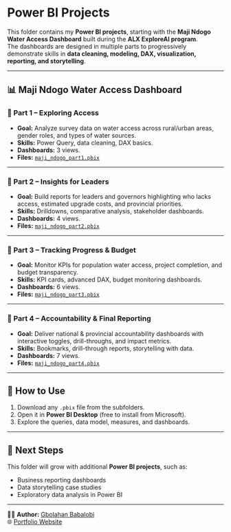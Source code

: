 # Power BI Projects

This folder contains my **Power BI projects**, starting with the **Maji Ndogo Water Access Dashboard** built during the **ALX ExploreAI program**.  
The dashboards are designed in multiple parts to progressively demonstrate skills in **data cleaning, modeling, DAX, visualization, reporting, and storytelling**.  

---

## 📊 Maji Ndogo Water Access Dashboard

### 🔹 Part 1 – Exploring Access
- **Goal:** Analyze survey data on water access across rural/urban areas, gender roles, and types of water sources.  
- **Skills:** Power Query, data cleaning, DAX basics.  
- **Dashboards:** 3 views.  
- **Files:** [`maji_ndogo_part1.pbix`](./maji-ndogo-part1/maji_ndogo_part1.pbix)

---

### 🔹 Part 2 – Insights for Leaders
- **Goal:** Build reports for leaders and governors highlighting who lacks access, estimated upgrade costs, and provincial priorities.  
- **Skills:** Drilldowns, comparative analysis, stakeholder dashboards.  
- **Dashboards:** 4 views.  
- **Files:** [`maji_ndogo_part2.pbix`](./maji-ndogo-part2/maji_ndogo_part2.pbix)

---

### 🔹 Part 3 – Tracking Progress & Budget
- **Goal:** Monitor KPIs for population water access, project completion, and budget transparency.  
- **Skills:** KPI cards, advanced DAX, budget monitoring dashboards.  
- **Dashboards:** 6 views.  
- **Files:** [`maji_ndogo_part3.pbix`](./maji-ndogo-part3/maji_ndogo_part3.pbix)

---

### 🔹 Part 4 – Accountability & Final Reporting
- **Goal:** Deliver national & provincial accountability dashboards with interactive toggles, drill-throughs, and impact metrics.  
- **Skills:** Bookmarks, drill-through reports, storytelling with data.  
- **Dashboards:** 7 views.  
- **Files:** [`maji_ndogo_part4.pbix`](./maji-ndogo-part4/maji_ndogo_part4.pbix)

---

## 🚀 How to Use
1. Download any `.pbix` file from the subfolders.  
2. Open it in **Power BI Desktop** (free to install from Microsoft).  
3. Explore the queries, data model, measures, and dashboards.  

---

## 📌 Next Steps
This folder will grow with additional **Power BI projects**, such as:  
- Business reporting dashboards  
- Data storytelling case studies  
- Exploratory data analysis in Power BI  

---

👨‍💻 **Author:** [Gbolahan Babalobi](https://github.com/gbolahanbabalobi)  
🌐 [Portfolio Website](https://gbolahan-babalobi.github.io)
